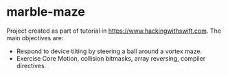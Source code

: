 # marble-maze

Project created as part of tutorial in https://www.hackingwithswift.com. The main objectives are:

 - Respond to device tilting by steering a ball around a vortex maze.
 - Exercise Core Motion, collision bitmasks, array reversing, compiler directives.
